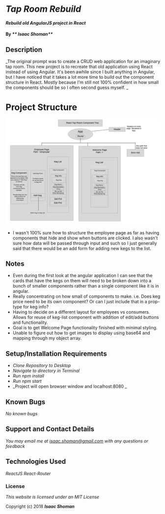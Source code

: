 # _Tap Room Rebuild_

#### _Rebuild old AngularJS project in React_

#### By _** Isaac Shoman**_

## Description

_The original prompt was to create a CRUD web application for an imaginary tap room. This new project is to recreate that old application using React instead of using Angular.  It's been awhile since I built anything in Angular, but I have noticed that it takes a lot more time to build out the component structure in React. Mostly because I'm still not 100% confident in how small the components should be so I often second guess myself. _

# Project Structure

![alt text](Artboard.png)

* I wasn't 100% sure how to structure the employee page as far as having components that hide and show when buttons are clicked. I also wasn't sure how data will be passed through input and such so I just generally said that there would be an add form for adding new kegs to the list.

## Notes

 * Even during the first look at the angular application I can see that the cards that have the kegs on them will need to be broken down into a bunch of smaller components rather than a single component like it is in angular.
 * Really concentrating on how small of components to make. i.e. Does keg price need to be its own component? Or can I just include that in a prop-type for keg info?
 * Having to decide on a different layout for employees vs consumers. Allows for reuse of keg-list component with addition of edit/add buttons and functionality.
 * Goal is to get Welcome Page functionality finished with minimal styling.
 * Unable to figure out how to get images to display using base64 and mapping through my object array.

## Setup/Installation Requirements

* _Clone Repository to Desktop_
* _Navigate to directory in Terminal_
* _Run npm install_
* _Run npm start_
* _Project will open browser window and localhost:8080 _

## Known Bugs

_No known bugs_

## Support and Contact Details

_You may email me at isaac.shoman@gmail.com with any questions or feedback_

## Technologies Used

_ReactJS_
_React-Router_

### License

*This website is licensed under an MIT License*

Copyright (c) 2018 **_Isaac Shoman_**
